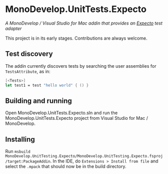 # MonoDevelop.UnitTests.Expecto
*A MonoDevelop / Visual Studio for Mac addin that provides an [Expecto](https://github.com/haf/expecto) test adapter*

This project is in its early stages. Contributions are always welcome.

## Test discovery
The addin currently discovers tests by searching the user assemblies for `TestsAttribute`, as in:

```fsharp
[<Tests>]
let test1 = test "hello world" { () }
```

## Building and running
Open MonoDevelop.UnitTests.Expecto.sln and run the MonoDevelop.UnitTests.Expecto project from Visual Studio for Mac / MonoDevelop.

## Installing
Run `msbuild MonoDevelop.UnitTesting.Expecto/MonoDevelop.UnitTesting.Expecto.fsproj /target:PackageAddin`. In the IDE, do `Extensions > Install from file` and select the `.mpack` that should now be in the build directory.
